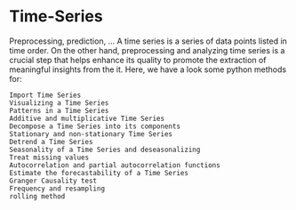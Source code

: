 # Time-Series
Preprocessing, prediction, ...
    A time series is a series of data points listed in time order. On the other hand, preprocessing and analyzing time series is a crucial step that helps enhance its quality to promote the extraction of meaningful insights from the it. Here, we have a look some python methods for:
    
    Import Time Series
    Visualizing a Time Series
    Patterns in a Time Series
    Additive and multiplicative Time Series
    Decompose a Time Series into its components
    Stationary and non-stationary Time Series
    Detrend a Time Series
    Seasonality of a Time Series and deseasonalizing
    Treat missing values 
    Autocorrelation and partial autocorrelation functions
    Estimate the forecastability of a Time Series
    Granger Causality test 
    Frequency and resampling
    rolling method
